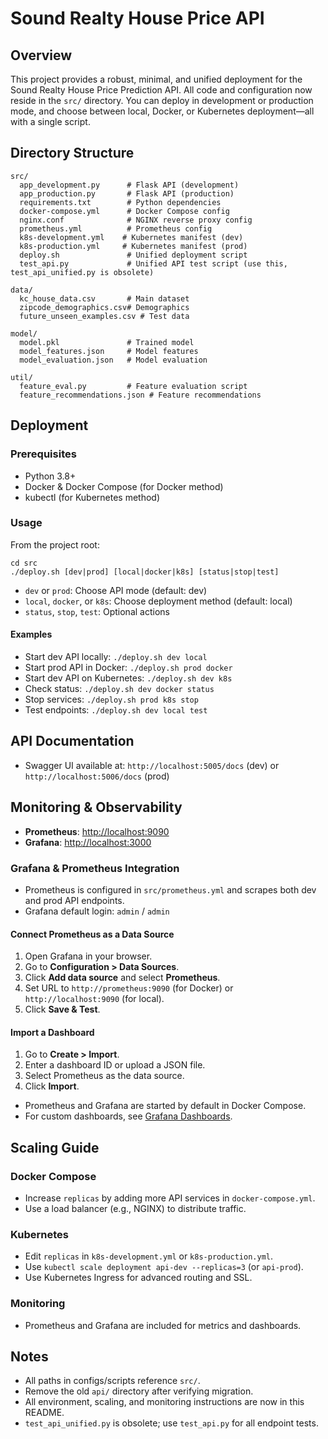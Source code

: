# Sound Realty House Price API

## Overview
This project provides a robust, minimal, and unified deployment for the Sound Realty House Price Prediction API. All code and configuration now reside in the `src/` directory. You can deploy in development or production mode, and choose between local, Docker, or Kubernetes deployment—all with a single script.

## Directory Structure
```
src/
  app_development.py      # Flask API (development)
  app_production.py       # Flask API (production)
  requirements.txt        # Python dependencies
  docker-compose.yml      # Docker Compose config
  nginx.conf              # NGINX reverse proxy config
  prometheus.yml          # Prometheus config
  k8s-development.yml    # Kubernetes manifest (dev)
  k8s-production.yml     # Kubernetes manifest (prod)
  deploy.sh               # Unified deployment script
  test_api.py             # Unified API test script (use this, test_api_unified.py is obsolete)

data/
  kc_house_data.csv       # Main dataset
  zipcode_demographics.csv# Demographics
  future_unseen_examples.csv # Test data

model/
  model.pkl               # Trained model
  model_features.json     # Model features
  model_evaluation.json   # Model evaluation

util/
  feature_eval.py         # Feature evaluation script
  feature_recommendations.json # Feature recommendations
```

## Deployment

### Prerequisites
- Python 3.8+
- Docker & Docker Compose (for Docker method)
- kubectl (for Kubernetes method)

### Usage
From the project root:

```
cd src
./deploy.sh [dev|prod] [local|docker|k8s] [status|stop|test]
```
- `dev` or `prod`: Choose API mode (default: dev)
- `local`, `docker`, or `k8s`: Choose deployment method (default: local)
- `status`, `stop`, `test`: Optional actions

#### Examples
- Start dev API locally: `./deploy.sh dev local`
- Start prod API in Docker: `./deploy.sh prod docker`
- Start dev API on Kubernetes: `./deploy.sh dev k8s`
- Check status: `./deploy.sh dev docker status`
- Stop services: `./deploy.sh prod k8s stop`
- Test endpoints: `./deploy.sh dev local test`

## API Documentation
- Swagger UI available at: `http://localhost:5005/docs` (dev) or `http://localhost:5006/docs` (prod)

## Monitoring & Observability
- **Prometheus**: [http://localhost:9090](http://localhost:9090)
- **Grafana**: [http://localhost:3000](http://localhost:3000)

### Grafana & Prometheus Integration
- Prometheus is configured in `src/prometheus.yml` and scrapes both dev and prod API endpoints.
- Grafana default login: `admin` / `admin`

#### Connect Prometheus as a Data Source
1. Open Grafana in your browser.
2. Go to **Configuration > Data Sources**.
3. Click **Add data source** and select **Prometheus**.
4. Set URL to `http://prometheus:9090` (for Docker) or `http://localhost:9090` (for local).
5. Click **Save & Test**.

#### Import a Dashboard
1. Go to **Create > Import**.
2. Enter a dashboard ID or upload a JSON file.
3. Select Prometheus as the data source.
4. Click **Import**.

- Prometheus and Grafana are started by default in Docker Compose.
- For custom dashboards, see [Grafana Dashboards](https://grafana.com/grafana/dashboards/).

## Scaling Guide

### Docker Compose
- Increase `replicas` by adding more API services in `docker-compose.yml`.
- Use a load balancer (e.g., NGINX) to distribute traffic.

### Kubernetes
- Edit `replicas` in `k8s-development.yml` or `k8s-production.yml`.
- Use `kubectl scale deployment api-dev --replicas=3` (or `api-prod`).
- Use Kubernetes Ingress for advanced routing and SSL.

### Monitoring
- Prometheus and Grafana are included for metrics and dashboards.

## Notes
- All paths in configs/scripts reference `src/`.
- Remove the old `api/` directory after verifying migration.
- All environment, scaling, and monitoring instructions are now in this README.
- `test_api_unified.py` is obsolete; use `test_api.py` for all endpoint tests.
